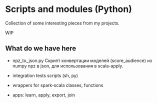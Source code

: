 # Scripts and modules (Python)

Collection of some interesting pieces from my projects.

WIP

## What do we have here

- npz_to_json.py
Скрипт конвертации моделей (score_audience) из numpy npz в json, для использования в scala-apply.

- integration tests scripts (sh, py)
- wrappers for spark-scala classes, functions
- apps: learn, apply, export, join
